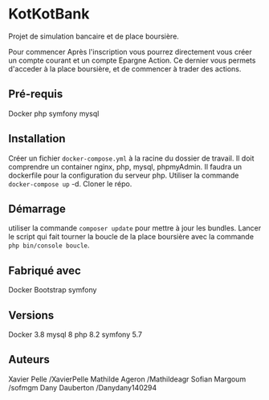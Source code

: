 # KotKotBank

Projet de simulation bancaire et de place boursière.

Pour commencer
Après l'inscription vous pourrez directement vous créer un compte courant et un compte Epargne Action. Ce dernier vous permets d'acceder à la place boursière, et de commencer à trader des actions.

## Pré-requis

 Docker
 php
 symfony
 mysql

## Installation

 Créer un fichier ```docker-compose.yml``` à la racine du dossier de travail. Il doit comprendre un container nginx, php, mysql, phpmyAdmin.
Il faudra un dockerfile pour la configuration du serveur php. Utiliser la commande ```docker-compose up``` -d. Cloner le répo.

## Démarrage
utiliser la commande ```composer update``` pour mettre à jour les bundles. Lancer le script qui fait tourner la boucle de la place boursière avec la commande ```php bin/console boucle```.

## Fabriqué avec

Docker
Bootstrap
symfony

## Versions
Docker 3.8
mysql 8
php 8.2
symfony 5.7

## Auteurs
Xavier Pelle /XavierPelle
Mathilde Ageron /Mathildeagr
Sofian Margoum /sofmgm
Dany Dauberton /Danydany140294
